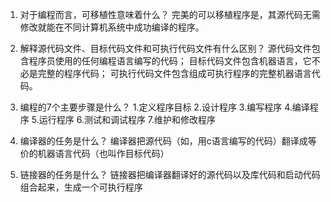 1. 对于编程而言，可移植性意味着什么？
    完美的可以移植程序是，其源代码无需修改就能在不同计算机系统中成功编译的程序。

2. 解释源代码文件、目标代码文件和可执行代码文件有什么区别？
    源代码文件包含程序员使用的任何编程语言编写的代码；
    目标代码文件包含机器语言，它不必是完整的程序代码；
    可执行代码文件包含组成可执行程序的完整机器语言代码。

3. 编程的7个主要步骤是什么？
    1.定义程序目标
    2.设计程序
    3.编写程序
    4.编译程序
    5.运行程序
    6.测试和调试程序
    7.维护和修改程序

4. 编译器的任务是什么？
    编译器把源代码（如，用c语言编写的代码）翻译成等价的机器语言代码（也叫作目标代码）

5. 链接器的任务是什么？
    链接器把编译器翻译好的源代码以及库代码和启动代码组合起来，生成一个可执行程序
